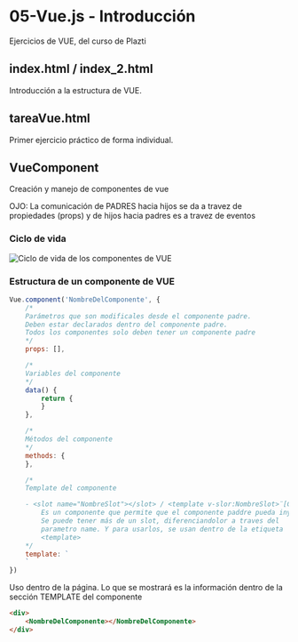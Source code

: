 # 05-Vue.js - Introducción
Ejercicios de VUE, del curso de Plazti

## index.html / index_2.html
Introducción a la estructura de VUE.



## tareaVue.html
Primer ejercicio práctico de forma individual.

## VueComponent
Creación y manejo de componentes de vue

OJO: La comunicación de PADRES hacia hijos se da a travez de propiedades (props) y de hijos hacia padres es a travez de eventos

### Ciclo de vida
![Ciclo de vida de los componentes de VUE](https://vuejs.org/images/lifecycle.png)

### Estructura de un componente de VUE
```javascript
Vue.component('NombreDelComponente', {
    /*
    Parámetros que son modificales desde el componente padre.
    Deben estar declarados dentro del componente padre.
    Todos los componentes solo deben tener un componente padre
    */
    props: [],

    /*
    Variables del componente
    */
    data() {
        return {
        }
    },

    /*
    Métodos del componente
    */
    methods: {    
    },

    /*
    Template del componente

    - <slot name="NombreSlot"></slot> / <template v-slor:NombreSlot>¨[Còdigo HTML]</template>
        Es un componente que permite que el componente paddre pueda inyectar código HTML dentro del componente
        Se puede tener más de un slot, diferenciandolor a traves del
        parametro name. Y para usarlos, se usan dentro de la etiqueta
        <template>
    */
    template: `
    `
})
```
Uso dentro de la página. Lo que se mostrará es la información dentro de la sección TEMPLATE del componente
```HTML
<div>
    <NombreDelComponente></NombreDelComponente>
</div>

```
